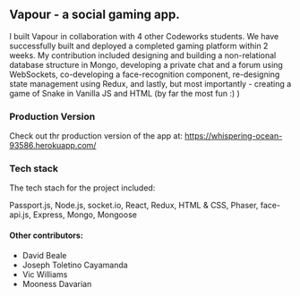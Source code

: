 ## Vapour - a social gaming app.

I built Vapour in collaboration with 4 other Codeworks students. We have successfully built and deployed a completed gaming platform within 2 weeks. My contribution included designing and building a non-relational database structure in Mongo, developing a private chat and a forum using WebSockets, co-developing a face-recognition component, re-designing state management using Redux, and lastly, but most importantly - creating a game of Snake in Vanilla JS and HTML (by far the most fun :) )

### Production Version

Check out thr production version of the app at: https://whispering-ocean-93586.herokuapp.com/

### Tech stack 

The tech stach for the project included:

Passport.js, Node.js, socket.io, React, Redux, HTML & CSS, Phaser, face-api.js, Express, Mongo, Mongoose

#### Other contributors: 

- David Beale
- Joseph Toletino Cayamanda
- Vic Williams
- Mooness Davarian

